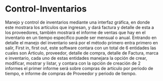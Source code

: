 # Control-Inventarios

Manejo y control de inventarios mediante una interfaz gráfica, en donde este mostrara los artículos que ingresan, y dará factura y detalle de esta a los proveedores, también mostrará el informe de ventas que hay en el inventario en un tiempo específico puede ser mensual o anual.
Entrando en detalle el manejo del inventario será por el método primero entra primero en salir, First in, first out, este software contara con un total de 6 entidades las cuales son Articulo, proveedor, detalle de compra, detalle de Factura, marca e inventario, cada uno de estas entidades manejara  la opción de crear, modificar, mostrar y listar, y contara con la opción de creación de 2 informes el primer informe será sobre compras de articulo por periodo de tiempo, e informe de compras de Proveedor y periodo de tiempo.

